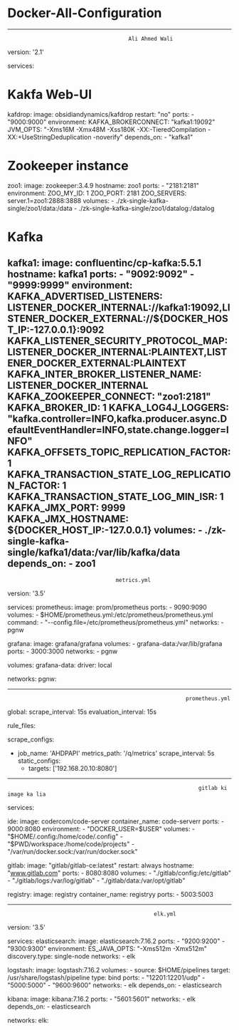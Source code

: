 # Docker-All-Configuration
-------------------------------------------------------------------------------------------------------------
                                          Ali Ahmed Wali
version: '2.1'

services:


  
  # Kakfa Web-UI
  kafdrop:
    image: obsidiandynamics/kafdrop
    restart: "no"
    ports:
      - "9000:9000"
    environment:
      KAFKA_BROKERCONNECT: "kafka1:19092"
      JVM_OPTS: "-Xms16M -Xmx48M -Xss180K -XX:-TieredCompilation -XX:+UseStringDeduplication -noverify"
    depends_on:
      - "kafka1"

  # Zookeeper instance
  zoo1:
    image: zookeeper:3.4.9
    hostname: zoo1
    ports:
      - "2181:2181"
    environment:
      ZOO_MY_ID: 1
      ZOO_PORT: 2181
      ZOO_SERVERS: server.1=zoo1:2888:3888
    volumes:
      - ./zk-single-kafka-single/zoo1/data:/data
      - ./zk-single-kafka-single/zoo1/datalog:/datalog

  # Kafka
  kafka1:
    image: confluentinc/cp-kafka:5.5.1
    hostname: kafka1
    ports:
      - "9092:9092"
      - "9999:9999"
    environment:
      KAFKA_ADVERTISED_LISTENERS: LISTENER_DOCKER_INTERNAL://kafka1:19092,LISTENER_DOCKER_EXTERNAL://${DOCKER_HOST_IP:-127.0.0.1}:9092
      KAFKA_LISTENER_SECURITY_PROTOCOL_MAP: LISTENER_DOCKER_INTERNAL:PLAINTEXT,LISTENER_DOCKER_EXTERNAL:PLAINTEXT
      KAFKA_INTER_BROKER_LISTENER_NAME: LISTENER_DOCKER_INTERNAL
      KAFKA_ZOOKEEPER_CONNECT: "zoo1:2181"
      KAFKA_BROKER_ID: 1
      KAFKA_LOG4J_LOGGERS: "kafka.controller=INFO,kafka.producer.async.DefaultEventHandler=INFO,state.change.logger=INFO"
      KAFKA_OFFSETS_TOPIC_REPLICATION_FACTOR: 1
      KAFKA_TRANSACTION_STATE_LOG_REPLICATION_FACTOR: 1
      KAFKA_TRANSACTION_STATE_LOG_MIN_ISR: 1
      KAFKA_JMX_PORT: 9999
      KAFKA_JMX_HOSTNAME: ${DOCKER_HOST_IP:-127.0.0.1}
    volumes:
      - ./zk-single-kafka-single/kafka1/data:/var/lib/kafka/data
    depends_on:
      - zoo1
----------------------------------------------------------------------------------------------------------------------------------

                                      metrics.yml
version: '3.5'

services:
  prometheus:
    image: prom/prometheus
    ports:
      - 9090:9090
    volumes:
      - $HOME/prometheus.yml:/etc/prometheus/prometheus.yml
    command:
      - "--config.file=/etc/prometheus/prometheus.yml"
    networks:
      - pgnw
      
  grafana:
    image: grafana/grafana
    volumes:
      - grafana-data:/var/lib/grafana
    ports:
      - 3000:3000
    networks:
      - pgnw
      
volumes:
  grafana-data:
    driver: local
    
networks:
  pgnw:


------------------------------------------------------------------------------------------------------------------------------------



                                                            prometheus.yml
global:
  scrape_interval:     15s
  evaluation_interval: 15s
  
  
rule_files:


scrape_configs:
  - job_name: 'AHDPAPI'
    metrics_path: '/q/metrics'
    scrape_interval: 5s
    static_configs:
    - targets: ['192.168.20.10:8080']


-----------------------------------------------------------------------------------------------------------------------------------------

                                                                gitlab ki image ka lia
services:

  ide:
    image: codercom/code-server
    container_name: code-serverr
    ports:
      - 9000:8080
    environment:
      - "DOCKER_USER=$USER"
    volumes:
      - "$HOME/.config:/home/code/.config"
      - "$PWD/workspace:/home/code/projects"
      - "/var/run/docker.sock:/var/run/docker.sock"
  
  gitlab:
     image: "gitlab/gitlab-ce:latest"
     restart: always
     hostname: "www.gitlab.com"
     ports:
       - 8080:8080
     volumes:
       - "./gitlab/config:/etc/gitlab"
       - "./gitlab/logs:/var/log/gitlab"
       - "./gitlab/data:/var/opt/gitlab"
      

  registry:
     image: registry
     container_name: registryy 
     ports: 
       - 5003:5003 

----------------------------------------------------------------------------------------------------------------------------

                                                  elk.yml
version: '3.5'

services:
  elasticsearch:
    image: elasticsearch:7.16.2
    ports:
      - "9200:9200"
      - "9300:9300"
    environment:
      ES_JAVA_OPTS: "-Xms512m -Xmx512m"
      discovery.type: single-node
    networks:
      - elk
      
  logstash:
    image: logstash:7.16.2
    volumes:
      - source: $HOME/pipelines
        target: /usr/share/logstash/pipeline
        type: bind
    ports:
      - "12201:12201/udp"
      - "5000:5000"
      - "9600:9600"
    networks:
      - elk
    depends_on:
      - elasticsearch
      
  kibana:
    image: kibana:7.16.2
    ports:
      - "5601:5601"
    networks:
      - elk
    depends_on:
      - elasticsearch
    
networks:
  elk:
